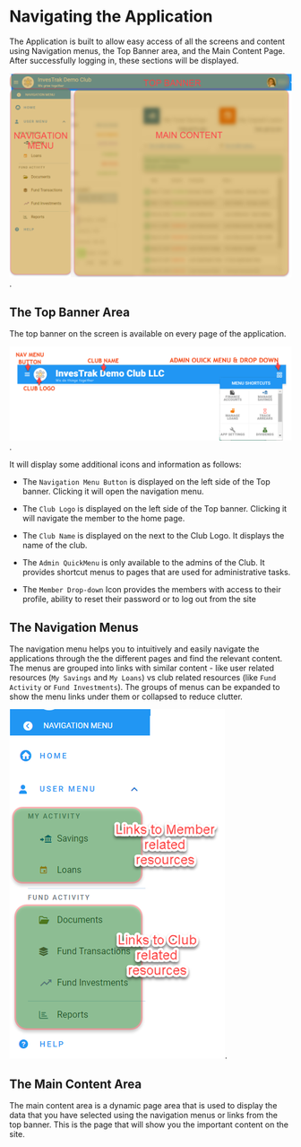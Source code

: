 # Navigating the Application
The Application is built to allow easy access of all the screens and content using Navigation menus, the Top Banner area, and the  Main Content Page. After successfully logging in, these sections will be displayed.

<!-- <p align="center">
    <img src="/static/images/2.1_App_Overview.png" width="400px" alt="App Overview">
</p> -->
![alt text](../static/images/2.1_App_Overview.png "App Overview :size=400").

## The Top Banner Area 
The top banner on the screen is available on every page of the application.
<!-- <p align="center">
    <img src="/static/images/2.1.2_Top_Banner.png" width="400px" style="object-fit:contain;" alt="Top Banner">
</p> -->

![alt text](../static/images/2.1.2_Top_Banner.png "Top Banner :size=400").

 It will display some additional icons and information as follows:
 
 - The `Navigation Menu Button` is displayed on the left side of the Top banner. Clicking it will open the navigation menu.

 - The `Club Logo` is displayed on the left side of the Top banner. Clicking it will navigate the member to the home page.

- The `Club Name` is displayed on the next to the Club Logo. It displays the name of the club.
 
- The `Admin QuickMenu` is only available to the admins of the Club. It provides shortcut menus to pages that are used for administrative tasks.

 - The `Member Drop-down` Icon provides the members with access to their profile, ability to reset their password or to log out from the site
 


## The Navigation Menus
The navigation menu helps you to intuitively and easily navigate  the applications  through the the different pages and find the relevant content. The menus are grouped into links with similar content - like user related resources (`My Savings` and `My Loans`) vs club related resources (like `Fund Activity` or `Fund Investments`). The groups of menus can be expanded to show the menu links under them or collapsed to reduce clutter.

<!-- <p align="center">
    <img src="/static/images/2.1.3_Nav_Menu.png" height="400px" alt="Navigation Menu">
</p> -->
![alt text](../static/images/2.1.3_Nav_Menu.png "Navigation Menu :size=150").

## The Main Content Area
The main content area is a dynamic page area that is used to display the data that you have selected using the navigation menus or links from the top banner. This is the page that will show you the important content on the site.
